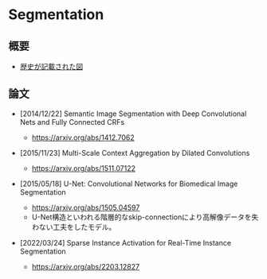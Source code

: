 # Segmentation

## 概要

- [歴史が記載された図](https://twitter.com/ZFPhalanx/status/1266391941589024768)

## 論文

- [2014/12/22] Semantic Image Segmentation with Deep Convolutional Nets and Fully Connected CRFs
  - https://arxiv.org/abs/1412.7062

- [2015/11/23] Multi-Scale Context Aggregation by Dilated Convolutions
  - https://arxiv.org/abs/1511.07122

- [2015/05/18] U-Net: Convolutional Networks for Biomedical Image Segmentation
  - https://arxiv.org/abs/1505.04597
  - U-Net構造といわれる階層的なskip-connectionにより高解像データを失わない工夫をしたモデル。

- [2022/03/24] Sparse Instance Activation for Real-Time Instance Segmentation
  - https://arxiv.org/abs/2203.12827